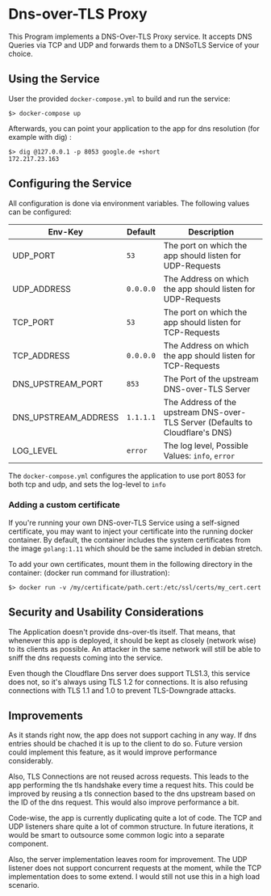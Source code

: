 # Dns-over-TLS Proxy

This Program implements a DNS-Over-TLS Proxy service. It accepts DNS Queries
via TCP and UDP and forwards them to a DNSoTLS Service of your choice.


## Using the Service

User the provided `docker-compose.yml` to build and run the service:

```
$> docker-compose up
```

Afterwards, you can point your application to the app for dns resolution (for
example with dig) :

```
$> dig @127.0.0.1 -p 8053 google.de +short
172.217.23.163
```


## Configuring the Service

All configuration is done via environment variables. The following values can
be configured:

Env-Key              | Default   | Description
---                  | ---       | ---
UDP_PORT             | `53`      | The port on which the app should listen for UDP-Requests
UDP_ADDRESS          | `0.0.0.0` | The Address on which the app should listen for UDP-Requests
TCP_PORT             | `53`      | The port on which the app should listen for TCP-Requests
TCP_ADDRESS          | `0.0.0.0` | The Address on which the app should listen for TCP-Requests
DNS_UPSTREAM_PORT    | `853`     | The Port of the upstream DNS-over-TLS Server
DNS_UPSTREAM_ADDRESS | `1.1.1.1` | The Address of the upstream DNS-over-TLS Server (Defaults to Cloudflare's DNS)
LOG_LEVEL            | `error`   | The log level, Possible Values: `info`, `error`

The `docker-compose.yml` configures the application to use port 8053 for both
tcp and udp, and sets the log-level to `info`


### Adding a custom certificate

If you're running your own DNS-over-TLS Service using a self-signed
certificate, you may want to inject your certificate into the running docker
container. By default, the container includes the system certificates from the
image `golang:1.11` which should be the same included in debian stretch.

To add your own certificates, mount them in the following directory in the
container: (docker run command for illustration):

```
$> docker run -v /my/certificate/path.cert:/etc/ssl/certs/my_cert.cert
```

## Security and Usability Considerations

The Application doesn't provide dns-over-tls itself. That means, that whenever
this app is deployed, it should be kept as closely (network wise) to its
clients as possible. An attacker in the same network will still be able to
sniff the dns requests coming into the service.

Even though the Cloudflare Dns server does support TLS1.3, this service does
not, so it's always using TLS 1.2 for connections. It is also refusing
connections with TLS 1.1 and 1.0 to prevent TLS-Downgrade attacks.

## Improvements

As it stands right now, the app does not support caching in any way. If dns
entries should be chached it is up to the client to do so. Future version could
implement this feature, as it would improve performance considerably. 

Also, TLS Connections are not reused across requests. This leads to the app
performing the tls handshake every time a request hits. This could be improved
by reusing a tls connection based to the dns upstream based on the ID of the
dns request. This would also improve performance a bit. 

Code-wise, the app is currently duplicating quite a lot of code. The TCP and
UDP listeners share quite a lot of common structure. In future iterations, it
would be smart to outsource some common logic into a separate component. 

Also, the server implementation leaves room for improvement. The UDP listener
does not support concurrent requests at the moment, while the TCP
implementation does to some extend. I would  still not use this in a high load
scenario.
